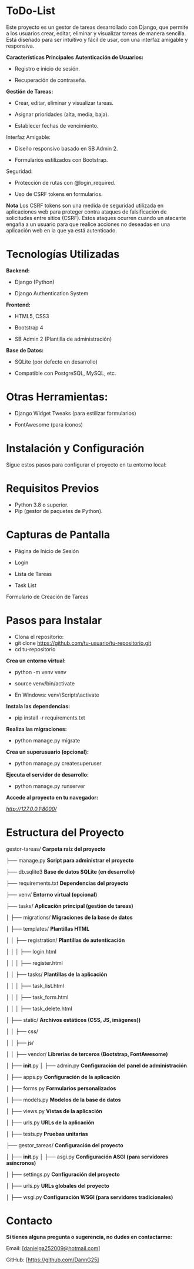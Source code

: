 # ToDo-List
Este proyecto es un gestor de tareas desarrollado con Django, que permite a los usuarios crear, editar, eliminar y visualizar tareas de manera sencilla. Está diseñado para ser intuitivo y fácil de usar, con una interfaz amigable y responsiva.

**Características Principales**
**Autenticación de Usuarios:**

* Registro e inicio de sesión.

* Recuperación de contraseña.

**Gestión de Tareas:**

* Crear, editar, eliminar y visualizar tareas.

* Asignar prioridades (alta, media, baja).

* Establecer fechas de vencimiento.

Interfaz Amigable:

* Diseño responsivo basado en SB Admin 2.

* Formularios estilizados con Bootstrap.

Seguridad:

* Protección de rutas con @login_required.

* Uso de CSRF tokens en formularios.
  
**Nota**
Los CSRF tokens son una medida de seguridad utilizada en aplicaciones web para proteger contra ataques de falsificación de solicitudes entre sitios (CSRF).
 Estos ataques ocurren cuando un atacante engaña a un usuario para que realice acciones no deseadas en una aplicación web en la que ya está autenticado.

# Tecnologías Utilizadas

**Backend:**

* Django (Python)

* Django Authentication System

**Frontend:**

* HTML5, CSS3

* Bootstrap 4

* SB Admin 2 (Plantilla de administración)

**Base de Datos:**

* SQLite (por defecto en desarrollo)

* Compatible con PostgreSQL, MySQL, etc.

# Otras Herramientas:

* Django Widget Tweaks (para estilizar formularios)

* FontAwesome (para íconos)

# Instalación y Configuración
Sigue estos pasos para configurar el proyecto en tu entorno local:

#  Requisitos Previos
* Python 3.8 o superior.
* Pip (gestor de paquetes de Python).
  
# Capturas de Pantalla
* Página de Inicio de Sesión
  
* Login

* Lista de Tareas
  
* Task List

Formulario de Creación de Tareas

# Pasos para Instalar
* Clona el repositorio:
* git clone https://github.com/tu-usuario/tu-repositorio.git
* cd tu-repositorio
  
**Crea un entorno virtual:**

* python -m venv venv
  
* source venv/bin/activate
  
* En Windows: venv\Scripts\activate
  
**Instala las dependencias:**

* pip install -r requirements.txt
  
**Realiza las migraciones:**

* python manage.py migrate
  
**Crea un superusuario (opcional):**

* python manage.py createsuperuser
  
**Ejecuta el servidor de desarrollo:**

* python manage.py runserver

 **Accede al proyecto en tu navegador:**
 
_http://127.0.0.1:8000/_

# Estructura del Proyecto

gestor-tareas/                     **Carpeta raíz del proyecto**

├── manage.py                     **Script para administrar el proyecto**

├── db.sqlite3                     **Base de datos SQLite (en desarrollo)**

├── requirements.txt              **Dependencias del proyecto**

├── venv/                          **Entorno virtual (opcional)**

├── tasks/                         **Aplicación principal (gestión de tareas)**

│   ├── migrations/                **Migraciones de la base de datos**

│   ├── templates/                 **Plantillas HTML**

│   │   ├── registration/          **Plantillas de autenticación**

│   │   │   ├── login.html

│   │   │   ├── register.html

│   │   ├── tasks/                 **Plantillas de la aplicación**

│   │   │   ├── task_list.html

│   │   │   ├── task_form.html

│   │   │   ├── task_delete.html

│   ├── static/                     **Archivos estáticos (CSS, JS, imágenes))**

│   │   ├── css/

│   │   ├── js/

│   │   ├── vendor/                **Librerías de terceros (Bootstrap, FontAwesome)**

│   ├── __init__.py
│   ├── admin.py                **Configuración del panel de administración**

│   ├── apps.py                 **Configuración de la aplicación**

│   ├── forms.py                **Formularios personalizados**

│   ├── models.py               **Modelos de la base de datos**

│   ├── views.py                **Vistas de la aplicación**

│   ├── urls.py                 **URLs de la aplicación**

│   ├── tests.py                **Pruebas unitarias**

├── gestor_tareas/              **Configuración del proyecto**

│   ├── __init__.py
│   ├── asgi.py                 **Configuración ASGI (para servidores asíncronos)**

│   ├── settings.py             **Configuración del proyecto**

│   ├── urls.py                 **URLs globales del proyecto**

│   ├── wsgi.py                 **Configuración WSGI (para servidores tradicionales)**


# Contacto
**Si tienes alguna pregunta o sugerencia, no dudes en contactarme:**

Email: [danielga252009@hotmail.com]

GitHub: [https://github.com/DannG25]

